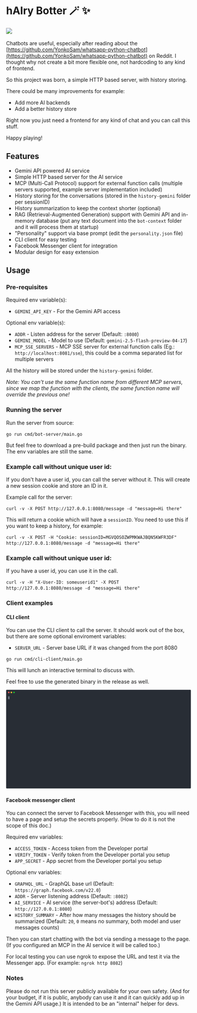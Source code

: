 # hAIry Botter 🪄 ✨

<img src="https://github.com/user-attachments/assets/10e49300-eb17-41a3-b8c9-affd399c8810" width=250 />

Chatbots are useful, especially after reading about the [https://github.com/YonkoSam/whatsapp-python-chatbot](https://github.com/YonkoSam/whatsapp-python-chatbot) on Reddit.
I thought why not create a bit more flexible one, not hardcoding to any kind of frontend.

So this project was born, a simple HTTP based server, with history storing.

There could be many improvements for example:
- Add more AI backends
- Add a better history store

Right now you just need a frontend for any kind of chat and you can call this stuff.

Happy playing!

## Features

- Gemini API powered AI service
- Simple HTTP based server for the AI service
- MCP (Multi-Call Protocol) support for external function calls (multiple servers supported, example server implementation included)
- History storing for the conversations (stored in the `history-gemini` folder per sessionID)
- History summarization to keep the context shorter (optional)
- RAG (Retrieval-Augmented Generation) support with Gemini API and in-memory database (put any text document into the `bot-context` folder and it will process them at startup)
- "Personality" support via base prompt (edit the `personality.json` file)
- CLI client for easy testing
- Facebook Messenger client for integration
- Modular design for easy extension

## Usage

### Pre-requisites

Required env variable(s):
- `GEMINI_API_KEY` - For the Gemini API access

Optional env variable(s):
- `ADDR` - Listen address for the server (Default: `:8080`)
- `GEMINI_MODEL` - Model to use (Default: `gemini-2.5-flash-preview-04-17`)
- `MCP_SSE_SERVERS` - MCP SSE server for external function calls (Eg.: `http://localhost:8081/sse`), this could be a comma separated list for multiple servers

All the history will be stored under the `history-gemini` folder.

_Note: You can't use the same function name from different MCP servers, since we map the function with the clients, the same function name will override the previous one!_

### Running the server

Run the server from source:
```
go run cmd/bot-server/main.go
```

But feel free to download a pre-build package and then just run the binary. The env variables are still the same.

### Example call without unique user id:

If you don't have a user id, you can call the server without it. This will create a new session cookie and store an ID in it.

Example call for the server:
```
curl -v -X POST http://127.0.0.1:8080/message -d "message=Hi there"
```

This will return a cookie which will have a `sessionID`. You need to use this if you want to keep a history, for example:

```
curl -v -X POST -H "Cookie: sessionID=MGVQOSOZWPMKWAJBQN5KWFR3DF" http://127.0.0.1:8080/message -d "message=Hi there"
```

### Example call without unique user id:

If you have a user id, you can use it in the call.

```
curl -v -H "X-User-ID: someuserid1" -X POST http://127.0.0.1:8080/message -d "message=Hi there"
```


### Client examples

#### CLI client

You can use the CLI client to call the server. It should work out of the box, but there are some optional enviroment variables:
- `SERVER_URL` - Server base URL if it was changed from the port 8080

```
go run cmd/cli-client/main.go
```

This will lunch an interactive terminal to discuss with.

Feel free to use the generated binary in the release as well.

![cli-client](examples/client-cli-demo.svg)


#### Facebook messenger client

You can connect the server to Facebook Messenger with this, you will need to have a page and setup the secrets properly. (How to do it is not the scope of this doc.)

Required env variables:
- `ACCESS_TOKEN` - Access token from the Developer portal
- `VERIFY_TOKEN` - Verify token from the Developer portal you setup
- `APP_SECRET` - App secret from the Developer portal you setup

Optional env variables:
- `GRAPHQL_URL` - GraphQL base url (Default: `https://graph.facebook.com/v22.0`)
- `ADDR` - Server listening address (Default: `:8082`)
- `AI_SERVICE` - AI service (the server-bot's) address (Default: `http://127.0.0.1:8080`)
- `HISTORY_SUMMARY` - After how many messages the history should be summarized (Default: `20`, `0` means no summary, both model and user messages counts)

Then you can start chatting with the bot via sending a message to the page.
(If you configured an MCP in the AI service it will be called too.)

For local testing you can use ngrok to expose the URL and test it via the Messenger app.
(For example: `ngrok http 8082`)

### Notes

Please do not run this server publicly available for your own safety. (And for your budget, if it is public, anybody can use it and it can quickly add up in the Gemini API usage.)
It is intended to be an "internal" helper for devs.

